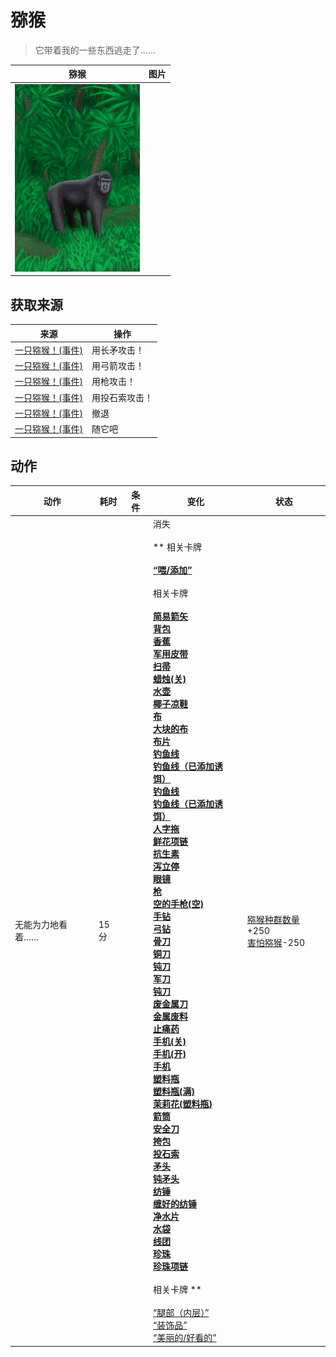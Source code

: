 # 猕猴  
> 它带着我的一些东西逃走了……  
  
  猕猴  |   图片   
 ----  |  ----:   
   |  <img decoding="async" src="Sprite/MacaqueEvent.png" href="a.md" style="max-width:300px;max-height:300px;">   
  
## 获取来源  
来源  |  操作  
----  |  ----  
[一只猕猴！(事件)](Event_MacaqueFightRaid.md)  |  用长矛攻击！  
[一只猕猴！(事件)](Event_MacaqueFightRaid.md)  |  用弓箭攻击！  
[一只猕猴！(事件)](Event_MacaqueFightRaid.md)  |  用枪攻击！  
[一只猕猴！(事件)](Event_MacaqueFightRaid.md)  |  用投石索攻击！  
[一只猕猴！(事件)](Event_MacaqueFightRaid.md)  |  撤退  
[一只猕猴！(事件)](Event_MacaqueRaid.md)  |  随它吧  
## 动作  
动作  |  耗时  |  条件  |  变化  |  状态  
----  |  ----  |  ----  |  ----  |  ----  
无能为力地看着……<br>  |  15分  |    |  消失<br><br>** 相关卡牌 **<br><br>[“喂/添加”](tag_Feed.md)<br><br>** 相关卡牌 **<br><br>[简易箭矢](ArrowSimple.md)<br>[背包](BackpackTourist.md)<br>[香蕉](Banana.md)<br>[军用皮带](BeltMilitary.md)<br>[扫帚](Broom.md)<br>[蜡烛(关)](CandleOff.md)<br>[水壶](Canteen.md)<br>[椰子凉鞋](CoconutSandals.md)<br>[布](Cloth.md)<br>[大块的布](ClothLarge.md)<br>[布片](ClothSmall.md)<br>[钓鱼线](FishingLineRustic.md)<br>[钓鱼线（已添加诱饵）](FishingLineRusticBait.md)<br>[钓鱼线](FishingLine.md)<br>[钓鱼线（已添加诱饵）](FishingLineBait.md)<br>[人字拖](Flipflops.md)<br>[鲜花项链](FlowerNecklace.md)<br>[抗生素](Antibiotics.md)<br>[泻立停](AntiDiarrhoeaPills.md)<br>[眼镜](Glasses.md)<br>[枪](Gun.md)<br>[空的手枪(空)](GunEmpty.md)<br>[手钻](HandDrill.md)<br>[弓钻](BowDrill.md)<br>[骨刀](KnifeBone.md)<br>[铜刀](KnifeCopper.md)<br>[钝刀](KnifeCopperBlunt.md)<br>[军刀](KnifeMilitary.md)<br>[钝刀](KnifeMilitaryBlunt.md)<br>[废金属刀](KnifeScrap.md)<br>[金属废料](MetalScrap.md)<br>[止痛药](Painkillers.md)<br>[手机(关)](PhoneOff.md)<br>[手机(开)](PhoneOn.md)<br>[手机](PhoneOnLight.md)<br>[塑料瓶](PlasticBottle.md)<br>[塑料瓶(满)](PlasticBottleFull.md)<br>[茉莉花(塑料瓶)](PlasticBottleJasmine.md)<br>[箭筒](Quiver.md)<br>[安全刀](SafetyKnife.md)<br>[挎包](Satchel.md)<br>[投石索](Sling.md)<br>[矛头](SpearHead.md)<br>[钝矛头](SpearHeadBlunt.md)<br>[纺锤](Spindle.md)<br>[缠好的纺锤](SpindleFiber.md)<br>[净水片](WaterPurificationTablets.md)<br>[水袋](Waterskin.md)<br>[线团](YarnFiber.md)<br>[珍珠](Pearl.md)<br>[珍珠项链](PearlNecklace.md)<br><br>** 相关卡牌 **<br><br>[“腿部（内层）”](tag_Clothing.md)<br>[“装饰品”](tag_Decoration.md)<br>[“美丽的/好看的”](tag_Pretty.md)  |  [猕猴种群数量](Pop_Macaque.md)+250<br>[害怕猕猴](MacaqueFear.md)-250  
